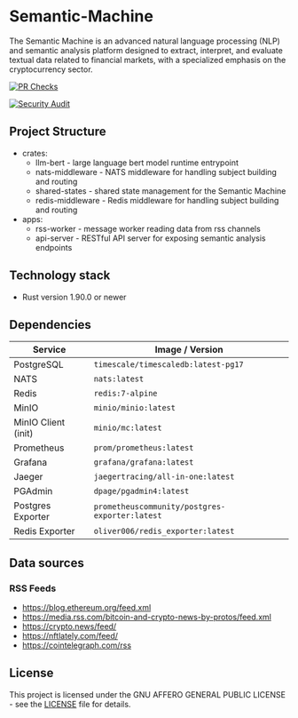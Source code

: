 # Semantic-Machine

The Semantic Machine is an advanced natural language processing (NLP) and semantic analysis platform designed to extract, interpret, and evaluate textual data related to financial markets, with a specialized emphasis on the cryptocurrency sector.

[![PR Checks](https://github.com/bartossh/Semantic-Machine/actions/workflows/pre-checks.yml/badge.svg)](https://github.com/bartossh/Semantic-Machine/actions/workflows/pre-checks.yml)

[![Security Audit](https://github.com/bartossh/Semantic-Machine/actions/workflows/audit.yml/badge.svg)](https://github.com/bartossh/Semantic-Machine/actions/workflows/audit.yml)

## Project Structure

 - crates:
   - llm-bert - large language bert model runtime entrypoint
   - nats-middleware - NATS middleware for handling subject building and routing
   - shared-states - shared state management for the Semantic Machine
   - redis-middleware - Redis middleware for handling subject building and routing
 - apps:
   - rss-worker - message worker reading data from rss channels
   - api-server - RESTful API server for exposing semantic analysis endpoints

## Technology stack

- Rust version 1.90.0 or newer

## Dependencies

| Service             | Image / Version                                |
| ------------------- | ---------------------------------------------- |
| PostgreSQL          | `timescale/timescaledb:latest-pg17`            |
| NATS                | `nats:latest`                                  |
| Redis               | `redis:7-alpine`                               |
| MinIO               | `minio/minio:latest`                           |
| MinIO Client (init) | `minio/mc:latest`                              |
| Prometheus          | `prom/prometheus:latest`                       |
| Grafana             | `grafana/grafana:latest`                       |
| Jaeger              | `jaegertracing/all-in-one:latest`              |
| PGAdmin             | `dpage/pgadmin4:latest`                        |
| Postgres Exporter   | `prometheuscommunity/postgres-exporter:latest` |
| Redis Exporter      | `oliver006/redis_exporter:latest`              |

## Data sources

### RSS Feeds

- https://blog.ethereum.org/feed.xml
- https://media.rss.com/bitcoin-and-crypto-news-by-protos/feed.xml
- https://crypto.news/feed/
- https://nftlately.com/feed/
- https://cointelegraph.com/rss


## License

This project is licensed under the GNU AFFERO GENERAL PUBLIC LICENSE - see the [LICENSE](LICENSE) file for details.
